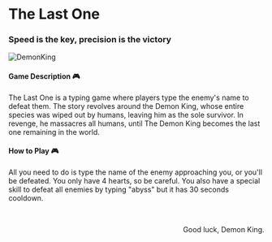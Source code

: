 # **The Last One**
### Speed is the key, precision is the victory

![DemonKing](https://github.com/user-attachments/assets/47583b07-a756-46e9-b334-26ba3ad2ca8b)

#### Game Description 🎮
The Last One is a typing game where players type the enemy's name to defeat them. The story revolves around the Demon King, whose entire species was wiped out by humans, leaving him as the sole survivor. In revenge, he massacres all humans, until The Demon King becomes the last one remaining in the world.

#### How to Play 🎮
All you need to do is type the name of the enemy approaching you, or you'll be defeated. You only have 4 hearts, so be careful. You also have a special skill to defeat all enemies by typing "abyss" but it has 30 seconds cooldown.

<br>
<p align="right">Good luck, Demon King.</p>
